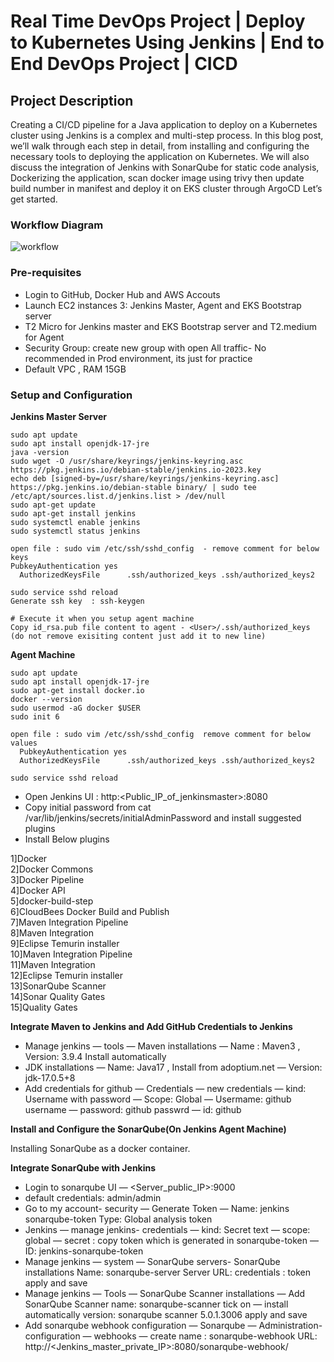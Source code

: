 # Real Time DevOps Project | Deploy to Kubernetes Using Jenkins | End to End DevOps Project | CICD

## Project Description

Creating a CI/CD pipeline for a Java application to deploy on a Kubernetes cluster using Jenkins is a complex and multi-step process. In this blog post, we’ll walk through each step in detail, from installing and configuring the necessary tools to deploying the application on Kubernetes. We will also discuss the integration of Jenkins with SonarQube for static code analysis, Dockerizing the application, scan docker image using trivy then update build number in manifest and deploy it on EKS cluster through ArgoCD Let’s get started.

### Workflow Diagram

![workflow](https://github.com/user-attachments/assets/c9951c4e-316c-4305-8d97-b241babd84da)

### Pre-requisites
  - Login to GitHub, Docker Hub and AWS Accouts
  - Launch EC2 instances 3: Jenkins Master, Agent and EKS Bootstrap server
  - T2 Micro for Jenkins master and EKS Bootstrap server and T2.medium for Agent
  - Security Group: create new group with open All traffic- No recommended in Prod environment, its just for practice
  - Default VPC , RAM 15GB

### Setup and Configuration

__Jenkins Master Server__

    sudo apt update
    sudo apt install openjdk-17-jre
    java -version
    sudo wget -O /usr/share/keyrings/jenkins-keyring.asc   https://pkg.jenkins.io/debian-stable/jenkins.io-2023.key
    echo deb [signed-by=/usr/share/keyrings/jenkins-keyring.asc]   https://pkg.jenkins.io/debian-stable binary/ | sudo tee   /etc/apt/sources.list.d/jenkins.list > /dev/null
    sudo apt-get update
    sudo apt-get install jenkins
    sudo systemctl enable jenkins
    sudo systemctl status jenkins
    
    open file : sudo vim /etc/ssh/sshd_config  - remove comment for below keys
    PubkeyAuthentication yes 
      AuthorizedKeysFile      .ssh/authorized_keys .ssh/authorized_keys2
    
    sudo service sshd reload
    Generate ssh key  : ssh-keygen
    
    # Execute it when you setup agent machine
    Copy id_rsa.pub file content to agent - <User>/.ssh/authorized_keys (do not remove exisiting content just add it to new line)


__Agent Machine__
    
    sudo apt update
    sudo apt install openjdk-17-jre
    sudo apt-get install docker.io
    docker --version
    sudo usermod -aG docker $USER
    sudo init 6
    
    open file : sudo vim /etc/ssh/sshd_config  remove comment for below values
      PubkeyAuthentication yes 
      AuthorizedKeysFile      .ssh/authorized_keys .ssh/authorized_keys2
    
    sudo service sshd reload


  - Open Jenkins UI : http:<Public_IP_of_jenkinsmaster>:8080
  - Copy initial password from cat /var/lib/jenkins/secrets/initialAdminPassword and install suggested plugins
  - Install Below plugins

  1]Docker </br>
  2]Docker Commons </br>
  3]Docker Pipeline </br>
  4]Docker API </br>
  5]docker-build-step </br>
  6]CloudBees Docker Build and Publish </br>
  7]Maven Integration Pipeline </br>
  8]Maven Integration </br>
  9]Eclipse Temurin installer </br>
  10]Maven Integration Pipeline </br>
  11]Maven Integration </br>
  12]Eclipse Temurin installer </br>
  13]SonarQube Scanner </br>
  14]Sonar Quality Gates </br>
  15]Quality Gates </br>


__Integrate Maven to Jenkins and Add GitHub Credentials to Jenkins__

  - Manage jenkins — tools — Maven installations — Name : Maven3 , Version: 3.9.4 Install automatically
  - JDK installations — Name: Java17 , Install from adoptium.net — Version: jdk-17.0.5+8
  - Add credentials for github — Credentials — new credentials
    — kind: Username with password
    — Scope: Global
    — Usermame: github username
    — password: github passwrd
    — id: github

__Install and Configure the SonarQube(On Jenkins Agent Machine)__

Installing SonarQube as a docker container.

__Integrate SonarQube with Jenkins__

  - Login to sonarqube UI — <Server_public_IP>:9000
  - default credentials: admin/admin
  - Go to my account- security — Generate Token — Name: jenkins sonarqube-token Type: Global analysis token
  - Jenkins — manage jenkins- credentials
      — kind: Secret text
      — scope: global
      — secret : copy token which is generated in sonarqube-token
      — ID: jenkins-sonarqube-token
  - Manage jenkins — system — SonarQube servers- SonarQube installations
        Name: sonarqube-server
        Server URL:
        credentials : token
        apply and save
  - Manage jenkins — Tools — SonarQube Scanner installations — Add SonarQube Scanner
      name: sonarqube-scanner
      tick on — install automatically
      version: sonarqube scanner 5.0.1.3006
      apply and save
  - Add sonarqube webhook configuration — Sonarqube — Administration- configuration — webhooks — create name : sonarqube-webhook
    URL: http://<Jenkins_master_private_IP>:8080/sonarqube-webhook/
